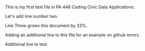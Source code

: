 This is my first text file in PA 446 Coding Civic Data Applications. 

Let's add line number two. 

Line Three grows this document by 33%. 

Adding an additional line to this file for an example on github errors. 

Additional line to test. 
